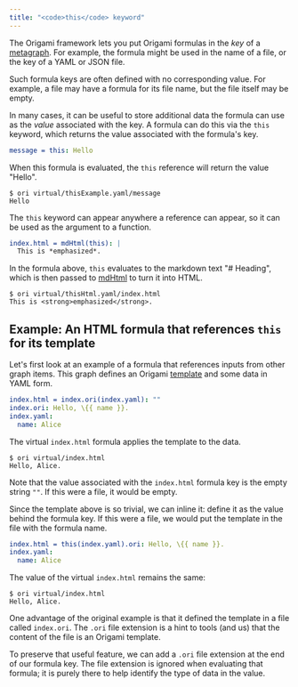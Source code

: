 ```yaml
---
title: "<code>this</code> keyword"
---
```


The Origami framework lets you put Origami formulas in the _key_ of a [metagraph](metagraph.html). For example, the formula might be used in the name of a file, or the key of a YAML or JSON file.

Such formula keys are often defined with no corresponding value. For example, a file may have a formula for its file name, but the file itself may be empty.

In many cases, it can be useful to store additional data the formula can use as the _value_ associated with the key. A formula can do this via the `this` keyword, which returns the value associated with the formula's key.

```yaml
message = this: Hello
```

When this formula is evaluated, the `this` reference will return the value "Hello".

```console
$ ori virtual/thisExample.yaml/message
Hello
```

The `this` keyword can appear anywhere a reference can appear, so it can be used as the argument to a function.

```yaml
index.html = mdHtml(this): |
  This is *emphasized*.
```

In the formula above, `this` evaluates to the markdown text "# Heading", which is then passed to [mdHtml](/language/builtins.html#mdHtml) to turn it into HTML.

```console
$ ori virtual/thisHtml.yaml/index.html
This is <strong>emphasized</strong>.
```

## Example: An HTML formula that references `this` for its template

Let's first look at an example of a formula that references inputs from other graph items. This graph defines an Origami [template](templates.html) and some data in YAML form.

```yaml
index.html = index.ori(index.yaml): ""
index.ori: Hello, \{{ name }}.
index.yaml:
  name: Alice
```

The virtual `index.html` formula applies the template to the data.

```console
$ ori virtual/index.html
Hello, Alice.
```

Note that the value associated with the `index.html` formula key is the empty string `""`. If this were a file, it would be empty.

Since the template above is so trivial, we can inline it: define it as the value behind the formula key. If this were a file, we would put the template in the file with the formula name.

```yaml
index.html = this(index.yaml).ori: Hello, \{{ name }}.
index.yaml:
  name: Alice
```

The value of the virtual `index.html` remains the same:

```console
$ ori virtual/index.html
Hello, Alice.
```

One advantage of the original example is that it defined the template in a file called `index.ori`. The `.ori` file extension is a hint to tools (and us) that the content of the file is an Origami template.

To preserve that useful feature, we can add a `.ori` file extension at the end of our formula key. The file extension is ignored when evaluating that formula; it is purely there to help identify the type of data in the value.
